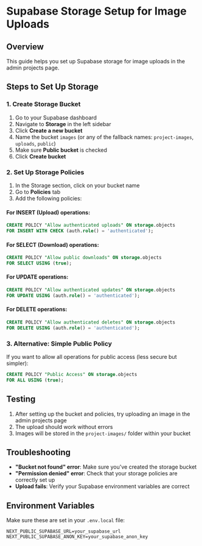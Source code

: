 # Supabase Storage Setup for Image Uploads

## Overview
This guide helps you set up Supabase storage for image uploads in the admin projects page.

## Steps to Set Up Storage

### 1. Create Storage Bucket
1. Go to your Supabase dashboard
2. Navigate to **Storage** in the left sidebar
3. Click **Create a new bucket**
4. Name the bucket `images` (or any of the fallback names: `project-images`, `uploads`, `public`)
5. Make sure **Public bucket** is checked
6. Click **Create bucket**

### 2. Set Up Storage Policies
1. In the Storage section, click on your bucket name
2. Go to **Policies** tab
3. Add the following policies:

#### For INSERT (Upload) operations:
```sql
CREATE POLICY "Allow authenticated uploads" ON storage.objects
FOR INSERT WITH CHECK (auth.role() = 'authenticated');
```

#### For SELECT (Download) operations:
```sql
CREATE POLICY "Allow public downloads" ON storage.objects
FOR SELECT USING (true);
```

#### For UPDATE operations:
```sql
CREATE POLICY "Allow authenticated updates" ON storage.objects
FOR UPDATE USING (auth.role() = 'authenticated');
```

#### For DELETE operations:
```sql
CREATE POLICY "Allow authenticated deletes" ON storage.objects
FOR DELETE USING (auth.role() = 'authenticated');
```

### 3. Alternative: Simple Public Policy
If you want to allow all operations for public access (less secure but simpler):

```sql
CREATE POLICY "Public Access" ON storage.objects
FOR ALL USING (true);
```

## Testing
1. After setting up the bucket and policies, try uploading an image in the admin projects page
2. The upload should work without errors
3. Images will be stored in the `project-images/` folder within your bucket

## Troubleshooting
- **"Bucket not found" error**: Make sure you've created the storage bucket
- **"Permission denied" error**: Check that your storage policies are correctly set up
- **Upload fails**: Verify your Supabase environment variables are correct

## Environment Variables
Make sure these are set in your `.env.local` file:
```
NEXT_PUBLIC_SUPABASE_URL=your_supabase_url
NEXT_PUBLIC_SUPABASE_ANON_KEY=your_supabase_anon_key
``` 